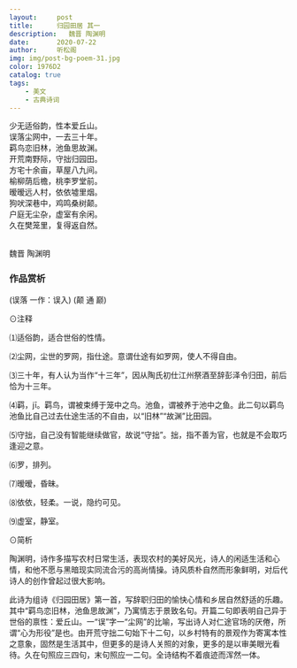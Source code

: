 ```yaml
---
layout:     post
title:      归园田居 其一
description:   魏晋 陶渊明
date:       2020-07-22
author:     听松阁
img: img/post-bg-poem-31.jpg
color: 1976D2
catalog: true
tags:
    - 美文
    - 古典诗词
---
```



少无适俗韵，性本爱丘山。<br>
误落尘网中，一去三十年。<br>
羁鸟恋旧林，池鱼思故渊。<br>
开荒南野际，守拙归园田。<br>
方宅十余亩，草屋八九间。<br>
榆柳荫后檐，桃李罗堂前。<br>
暧暧远人村，依依墟里烟。<br>
狗吠深巷中，鸡鸣桑树颠。<br>
户庭无尘杂，虚室有余闲。<br>
久在樊笼里，复得返自然。<br>

<br>
魏晋 陶渊明

### 作品赏析
(误落 一作：误入)
(颠 通 巅)

⊙注释

⑴适俗韵，适合世俗的性情。

⑵尘网，尘世的罗网，指仕途。意谓仕途有如罗网，使人不得自由。

⑶三十年，有人认为当作“十三年”，因从陶氏初仕江州祭酒至辞彭泽令归田，前后恰为十三年。

⑷羁，jī。羁鸟，谓被束缚于笼中之鸟。池鱼，谓被养于池中之鱼。此二句以羁鸟池鱼比自己过去仕途生活的不自由，以“旧林”“故渊”比田园。

⑸守拙，自己没有智能继续做官，故说“守拙”。拙，指不善为官，也就是不会取巧逢迎之意。

⑹罗，排列。

⑺暧暧，昏昧。

⑻依依，轻柔。一说，隐约可见。

⑼虚室，静室。



⊙简析

陶渊明，诗作多描写农村日常生活，表现农村的美好风光，诗人的闲适生活和心情，和他不愿与黑暗现实同流合污的高尚情操。诗风质朴自然而形象鲜明，对后代诗人的创作曾起过很大影响。

此诗为组诗《归园田居》第一首，写辞职归田的愉快心情和乡居自然舒适的乐趣。其中“羁鸟恋旧林，池鱼思故渊”，乃寓情志于景致名句。开篇二句即表明自己异于世俗的禀性：爱丘山。一“误”字一“尘网”的比喻，写出诗人对仁途官场的厌倦，所谓“心为形役”是也。由开荒守拙二句始下十二句，以乡村特有的景观作为寄寓本性之意象，固然是生活其中，但更多的是诗人关照的对象，更多的是以审美眼光看待。久在句照应三四句，末句照应一二句。全诗结构不着痕迹而浑然一体。
